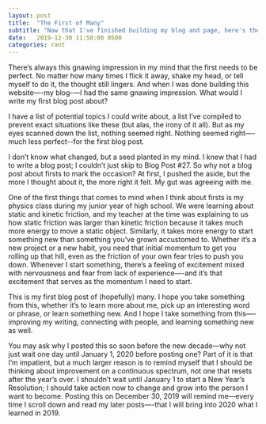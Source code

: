 ```yaml
---
layout: post
title:  "The First of Many"
subtitle: "Now that I've finished building my blog and page, here's the first post of many more to come."
date:   2019-12-30 11:58:00 0500
categories: rant
---
```

There’s always this gnawing impression in my mind that the first needs to be perfect. No matter how many times I flick it away, shake my head, or tell myself to do it, the thought still lingers. And when I was done building this website—-my blog-—I had the same gnawing impression. What would I write my first blog post about? 

I have a list of potential topics I could write about, a list I’ve compiled to prevent exact situations like these (but alas, the irony of it all). But as my eyes scanned down the list, nothing seemed right. Nothing seemed right—-much less perfect--for the first blog post. 

I don’t know what changed, but a seed planted in my mind. I knew that I had to write a blog post; I couldn’t just skip to Blog Post #27. So why not a blog post about firsts to mark the occasion? At first, I pushed the aside, but the more I thought about it, the more right it felt. My gut was agreeing with me. 

One of the first things that comes to mind when I think about firsts is my physics class during my junior year of high school. We were learning about static and kinetic friction, and my teacher at the time was explaining to us how static friction was larger than kinetic friction because it takes much more energy to move a static object. Similarly, it takes more energy to start something new than something you’ve grown accustomed to. Whether it’s a new project or a new habit, you need that initial momentum to get you rolling up that hill, even as the friction of your own fear tries to push you down. Whenever I start something, there’s a feeling of excitement mixed with nervousness and fear from lack of experience—-and it’s that excitement that serves as the momentum I need to start. 

This is my first blog post of (hopefully) many. I hope you take something from this, whether it’s to learn more about me, pick up an interesting word or phrase, or learn something new. And I hope I take something from this—-improving my writing, connecting with people, and learning something new as well. 

You may ask why I posted this so soon before the new decade—why not just wait one day until January 1, 2020 before posting one? Part of it is that I’m impatient, but a much larger reason is to remind myself that I should be thinking about improvement on a continuous spectrum, not one that resets after the year’s over. I shouldn’t wait until January 1 to start a New Year’s Resolution; I should take action now to change and grow into the person I want to become. Posting this on December 30, 2019 will remind me—every time I scroll down and read my later posts—-that I will bring into 2020 what I learned in 2019. 

